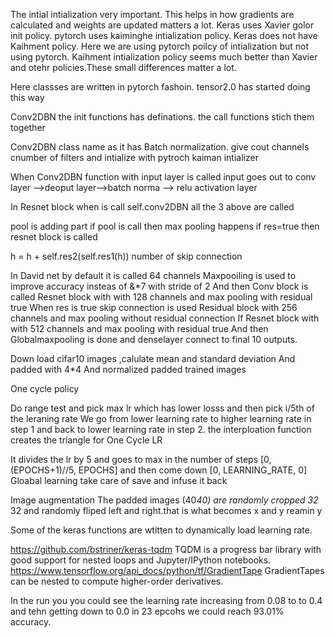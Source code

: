 The intial intialization very important. This helps in how gradients are calculated and weights are updated matters a lot. Keras uses Xavier golor init policy. pytorch uses kaiminghe intialization policy. Keras does not have Kaihment policy. Here we are using pytorch poilcy of intialization  but not using pytorch. Kaihment intialization policy seems much better than Xavier and otehr policies.These small differences matter a  lot.


Here classses are written in pytorch fashoin. tensor2.0 has started doing this way

Conv2DBN 
the init functions has definations.
the call functions stich them together

Conv2DBN class name as it has Batch normalization.
 give cout channels
cnumber of filters and intialize with pytroch kaiman intializer

When Conv2DBN function with input layer is called 
input goes out to conv layer -->deoput layer-->batch norma --> relu activation layer

In Resnet block when is call self.conv2DBN all the 3 above are called

pool is adding part
if pool is call then max pooling happens
if res=true then resnet block is called

 h = h + self.res2(self.res1(h)) number of skip connection


In David net by default it is called 64 channels
Maxpooiling is used to improve accuracy insteas of &*7 with stride of 2
And then Conv block is called
 Resnet block with with 128 channels and max pooling with residual true 
When res is true skip connection is used
Residual block with 256 channels and max pooling without residual connection 
If Resnet block with with 512 channels and max pooling with residual true 
And then Globalmaxpooling is done and denselayer connect to final 10 outputs.

Down load cifar10 images ,calulate mean and standard deviation
And padded with 4*4 
And normalized padded trained images 



One cycle policy 


Do range test and pick max lr which has lower losss and then pick i/5th of the leraning rate
We go from lower learning rate to higher learning rate in step 1 and back to lower learning rate in step 2. 
the interploation function creates the triangle for One Cycle LR 

It divides the lr by 5 and goes to max  in the number of steps [0, (EPOCHS+1)//5, EPOCHS] and then come down [0, LEARNING_RATE, 0]
Gloabal learning take care of save and infuse it back 

Image augmentation
The padded images (40*40) are randomly cropped 32* 32 and randomly fliped left and right.that is what becomes x and y reamin y


Some of the keras functions are wtitten to dynamically load learning rate.

https://github.com/bstriner/keras-tqdm
TQDM is a progress bar library with good support for nested loops and Jupyter/IPython notebooks.
https://www.tensorflow.org/api_docs/python/tf/GradientTape
GradientTapes can be nested to compute higher-order derivatives.


In the run you you could see the learning rate increasing from 0.08 to to 0.4 and tehn getting down to 0.0 
in 23 epcohs we could reach 93.01% accuracy.



